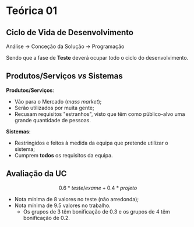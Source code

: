 # Teórica 01

## Ciclo de Vida de Desenvolvimento

Análise &rarr; Conceção da Solução &rarr; Programação


Sendo que a fase de **Teste** deverá ocupar todo o ciclo do desenvolvimento.

## Produtos/Serviços *vs* Sistemas

**Produtos/Serviços**:
- Vão para o Mercado (*mass market*);
- Serão utilizados por muita gente;
- Recusam requisitos "estranhos", visto que têm como público-alvo uma grande quantidade de pessoas.

**Sistemas**:
- Restringidos e feitos à medida da equipa que pretende utilizar o sistema;
- Cumprem **todos** os requisitos da equipa.

## Avaliação da UC

$$0.6*teste/exame + 0.4*projeto$$

- Nota mínima de 8 valores no teste (não arredonda);
- Nota mínima de 9.5 valores no trabalho.
  - Os grupos de 3 têm bonificação de 0.3 e os grupos de 4 têm bonificação de 0.2.